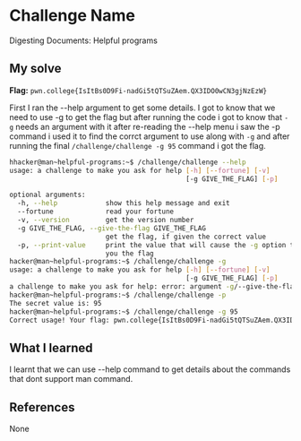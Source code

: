 # Challenge Name
Digesting Documents: Helpful programs

## My solve
**Flag:** `pwn.college{IsItBs0D9Fi-nadGi5tQTSuZAem.QX3IDO0wCN3gjNzEzW}`

First I ran the --help argument to get some details. I got to know that we need to use -g to get the flag but after running the code i got to know that `-g` needs an argument with it after re-reading the --help menu i saw the -p command i used it to find the corrct argument to use along with `-g` and after running the final `/challenge/challenge -g 95` command i got the flag.
```bash
hhacker@man~helpful-programs:~$ /challenge/challenge --help
usage: a challenge to make you ask for help [-h] [--fortune] [-v]
                                            [-g GIVE_THE_FLAG] [-p]

optional arguments:
  -h, --help            show this help message and exit
  --fortune             read your fortune
  -v, --version         get the version number
  -g GIVE_THE_FLAG, --give-the-flag GIVE_THE_FLAG
                        get the flag, if given the correct value
  -p, --print-value     print the value that will cause the -g option to give
                        you the flag
hacker@man~helpful-programs:~$ /challenge/challenge -g
usage: a challenge to make you ask for help [-h] [--fortune] [-v]
                                            [-g GIVE_THE_FLAG] [-p]
a challenge to make you ask for help: error: argument -g/--give-the-flag: expected one argument
hacker@man~helpful-programs:~$ /challenge/challenge -p
The secret value is: 95
hacker@man~helpful-programs:~$ /challenge/challenge -g 95
Correct usage! Your flag: pwn.college{IsItBs0D9Fi-nadGi5tQTSuZAem.QX3IDO0wCN3gjNzEzW}
```

## What I learned
I learnt that we can use --help command to get details about the commands that dont support man command.

## References 
None